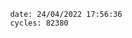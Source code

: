 

                date: 24/04/2022 17:56:36
                cycles: 82380

                         